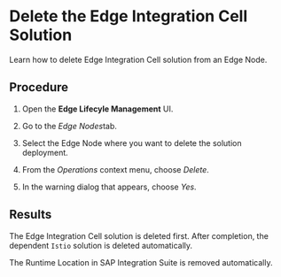 <!-- loio2b771d24c8ad4e629c826a9e0897bd6c -->

# Delete the Edge Integration Cell Solution

Learn how to delete Edge Integration Cell solution from an Edge Node.



## Procedure

1.  Open the **Edge Lifecyle Management** UI.

2.  Go to the *Edge Nodes*tab.

3.  Select the Edge Node where you want to delete the solution deployment.

4.  From the *Operations* context menu, choose *Delete*.

5.  In the warning dialog that appears, choose *Yes*.




<a name="loio2b771d24c8ad4e629c826a9e0897bd6c__result_xdl_czf_fvb"/>

## Results

The Edge Integration Cell solution is deleted first. After completion, the dependent `Istio` solution is deleted automatically.

The Runtime Location in SAP Integration Suite is removed automatically.

